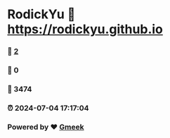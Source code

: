 # RodickYu :link: https://rodickyu.github.io 
### :page_facing_up: [2](https://rodickyu.github.io/tag.html) 
### :speech_balloon: 0 
### :hibiscus: 3474 
### :alarm_clock: 2024-07-04 17:17:04 
### Powered by :heart: [Gmeek](https://github.com/Meekdai/Gmeek)
